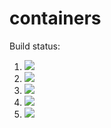 # containers

Build status:

1. [![](https://github.com/henrylong612/containers/workflows/tests-fibonacci/badge.svg)](https://github.com/henrylong612/containers/actions?query=workflow%3Atests-fibonacci)
1. [![](https://github.com/henrylong612/containers/workflows/tests-range/badge.svg)](https://github.com/henrylong612/containers/actions?query=workflow%3Atests-range)
1. [![](https://github.com/henrylong612/containers/workflows/tests-BST/badge.svg)](https://github.com/henrylong612/containers/actions?query=workflow%3Atests-BST)
1. [![](https://github.com/henrylong612/containers/workflows/tests-BinaryTree/badge.svg)](https://github.com/henrylong612/containers/actions?query=workflow%3Atests-BinaryTree)
1. [![](https://github.com/henrylong612/containers/workflows/tests-AVLTree/badge.svg)](https://github.com/henrylong612/containers/actions?query=workflow%3Atests-AVLTree)
